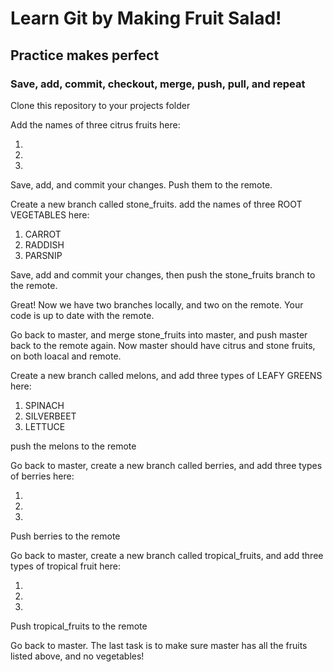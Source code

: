 # Learn Git by Making Fruit Salad!
## Practice makes perfect
### Save, add, commit, checkout, merge, push, pull, and repeat


Clone this repository to your projects folder


Add the names of three citrus fruits here:

1.
2.
3. 


Save, add, and commit your changes. Push them to the remote.


Create a new branch called stone_fruits.
add the names of three ROOT VEGETABLES here:

1. CARROT
2. RADDISH
3. PARSNIP


Save, add and commit your changes, then push the stone_fruits branch to the remote. 


Great! Now we have two branches locally, and two on the remote. Your code is up to date with the remote.


Go back to master, and merge stone_fruits into master, and push master back to the remote again. Now master should have citrus and stone fruits, on both loacal and remote.


Create a new branch called melons, and add three types of LEAFY GREENS here:

1. SPINACH
2. SILVERBEET
3. LETTUCE


push the melons to the remote


Go back to master, create a new branch called berries, and add three types of berries here:

1.
2.
3.


Push berries to the remote


Go back to master, create a new branch called tropical_fruits, and add three types of tropical fruit here:

1.
2.
3.


Push tropical_fruits to the remote


Go back to master. The last task is to make sure master has all the fruits listed above, and no vegetables!









